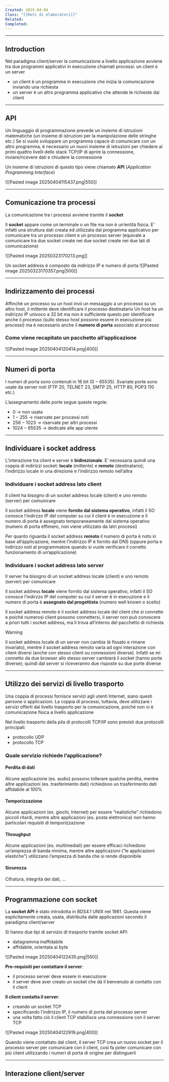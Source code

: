 ```yaml
---
Created: 2025-04-04
Class: "[[Reti di elaboratori]]"
Related: 
Completed:
---
```

---
## Introduction
Nel paradigma client/server la comunicazione a livello applicazione avviene tra due programmi applicativi in esecuzione chiamati processi: un client e un server
- un client è un programma in esecuzione che inizia la comunicazione inviando una richiesta
- un server è un altro programma applicativo che attende le richieste dai client

---
## API
Un linguaggio di programmazione prevede un insieme di istruzioni matematiche (un insieme di istruzioni per la manipolazione delle stringhe etc.)
Se si vuole sviluppare un programma capace di comunicare con un altro programma, è necessario un nuovi insieme di istruzioni per chiedere ai primi quattro livelli dello stack TCP/IP di aprire la connessione, inviare/ricevere dati e chiudere la connessione

Un insieme di istruzioni di questo tipo viene chiamato **API** (*Application Programming Interface*)

![[Pasted image 20250404115437.png|550]]

---
## Comunicazione tra processi
La comunicazione tra i processi avviene tramite il **socket**

Il **socket** appare come un terminale o un file ma non è un’entità fisica. E’ infatti una struttura dati creata ed utilizzata dal programma applicativo per comunicare tra un processo client e un processo server (equivale a comunicare tra due socket create nei due socket create nei due lati di comunicazione)

![[Pasted image 20250323170213.png]]

Un socket address è composto da indirizzo IP e numero di porta
![[Pasted image 20250323170357.png|500]]

---
## Indirizzamento dei processi
Affinché un processo su un host invii un messaggio a un processo su un altro host, il mittente deve identificare il processo destinatario
Un host ha un indirizzo IP univoco a $32\text{ bit}$ ma non è sufficiente questo per identificare anche il processo (sullo stesso host possono essere in esecuzione più processi) ma è necessario anche il **numero di porta** associato al processo

### Come viene recapitato un pacchetto all’applicazione
![[Pasted image 20250404120414.png|400]]

---
## Numeri di porta
I numeri di porta sono contenuti in $16 \text{ bit}$ ($0-65535$). Svariate porte sono usate da server noti (FTP 20, TELNET 23, SMTP 25, HTTP 80, POP3 110 etc.)

L’assegnamento delle porte segue queste regole:
- $0$ → non usata
- $1-255$ → riservate per processi noti
- $256-1023$ → riservate per altri processi
- $1024-65535$ → dedicate alle app utente

---
## Individuare i socket address
L’interazione tra client e server è **bidirezionale**. E’ necessaria quindi una coppia di indirizzi socket: **locale** (mittente) e **remoto** (destinatario); l’indirizzo locale in una direzione e l’indirizzo remoto nell’altra

### Individuare i socket address lato client
Il client ha bisogno di un socket address locale (client) e uno remoto (server) per comunicare

Il socket address **locale** viene **fornito dal sistema operativo**, infatti il SO conosce l’indirzzo IP del computer su cui il client è in esecuzione e il numero di porta è assegnato temporaneamente dal sistema operativo (numero di porta effimero, non viene utilizzato da latri processi)

Per quanto riguarda il socket address **remoto** il numero di porta è noto in base all’applicazione, mentre l’indirizzo IP è fornito dal DNS (oppure porta e indirizzo noti al programmatore quando si vuole verificare il corretto funzionamento di un’applicazione)

### Individuare i socket address lato server
Il server ha bisogno di un socket address locale (client) e uno remoto (server) per comunicare

Il socket address **locale** viene fornito dal sistema operativo, infatti il SO conosce l’indirzzo IP del computer su cui il server è in esecuzione e il numero di porta è **assegnato dal progettista** (numero well known o scelto)

Il socket address remoto è il socket address locale del client che si connette e poiché numerosi client possono connettersi, il server non può conoscere a priori tutti i socket address, ma li trova all’interno del pacchetto di richiesta

>[!warning]
>Il socket address locale di un server non cambia (è fissato e rimane invariato), mentre il socket address remoto varia ad ogni interazione con client diversi (anche con stesso client su connessioni diverse). Infatti se mi connetto da due browser allo stesso server cambierà il socket (hanno porte diverse); quindi dal server si riceveranno due risposte su due porte diverse

---
## Utilizzo dei servizi di livello trasporto
Una coppia di processi fornisce servizi agli utenti Internet, siano questi persone o applicazioni.
La coppia di processi, tuttavia, deve utilizzare i servizi offerti dal livello trasporto per la comunicazione, poiché non vi è comunicazione fisica a livello applicazione

Nel livello trasporto della pila di protocolli TCP/IP sono previsti due protocolli principali:
- protocollo UDP
- protocollo TCP

### Quale servizio richiede l’applicazione?
#### Perdita di dati
Alcune applicazione (es. audio) possono tollerare qualche perdita, mentre altre applicazioni (es. trasferimento dati) richiedono un trasferimento dati affidabile al 100%
#### Temporizzazione
Alcune applicazioni (es. giochi, Internet) per essere “realistiche” richiedono piccoli ritardi, mentre altre applicazioni (es. posta elettronica) non hanno particolari requisiti di temporizzazione
#### Throughput
Alcune applicazioni (es. multimediali) per essere efficaci richiedono un’ampiezza di banda minima, mentre altre applicazioni (“le applicazioni elastiche”) utilizzano l’ampiezza di banda che si rende disponibile
#### Sicurezza
Cifratura, integrità dei dati, …

---
## Programmazione con socket
La **socket API** è stato introdotta in BDS4.1 UNIX nel 1981. Questa viene esplicitamente creata, usata, distribuita dalle applicazioni secondo il paradigma client/server

Si hanno due tipi di servizio di trasporto tramite socket API:
- datagramma inaffidabile
- affidabile, orientata ai byte

![[Pasted image 20250404122435.png|550]]

**Pre-requisiti per contattare il server**:
- il processo server deve essere in esecuzione
- il server deve aver creato un socket che dà il benvenuto al contatto con il client

**Il client contatta il server**:
- creando un socket TCP
- specificando l’indirizzo IP, il numero di porta del processo server
- una volta fatto ciò il client TCP stabilisce una connessione con il server TCP

![[Pasted image 20250404122919.png|400]]

Quando viene contattato dal client, il server TCP crea un nuovo socket per il processo server per comunicare con il client, così fa poter comunicare con più client utilizzando i numeri di porta di origine per distinguerli

---
## Interazione client/server
